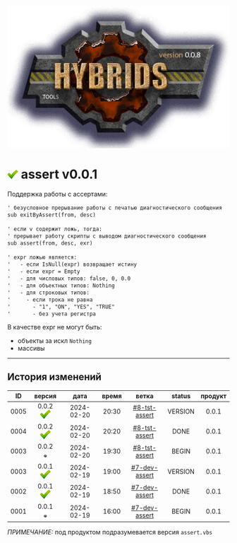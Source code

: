 [![logo](../logo.png)](../docs.md "documentation") 

[M]: ../docs.md        "родитель"
[P]: ../icons/progress.png  "в процессе..."
[S]: ../icons/success.png   "ошибок не обнаружено"
[E]: ../icons/empty.png     "нет данных"

[![S]][M] assert v0.0.1
=======================
Поддержка работы с ассертами:  

```vbs
' безусловное прерывание работы с печатью диагностического сообщения
sub exitByAssert(from, desc)

' если v содержит ложь, тогда:
' прерывает работу скрипты с выводом диагностического сообщения
sub assert(from, desc, exr)

' expr ложью является:
'   - если IsNull(expr) возвращает истину
'   - если expr = Empty
'   - для числовых типов: false, 0, 0.0
'   - для объектных типов: Nothing
'   - для строковых типов:
'     - если трока не равна 
'       - "1", "ON", "YES", "TRUE"
'       - без учета регистра
```

В качестве expr не могут быть:  
  - объекты за искл `Nothing`  
  - массивы  

--------------------------------------------------------------------------------

История изменений 
-----------------

| **ID** |      версия     |    дата    | время |      ветка      | status  | продукт |  
|:------:|:---------------:|:----------:|:-----:|:---------------:|:-------:|:-------:|  
|  0005  | 0.0.2 [![S]][M] | 2024-02-20 | 20:30 | [#8-tst-assert] | VERSION |  0.0.1  |  
|  0004  | 0.0.2 [![S]][M] | 2024-02-20 | 20:20 | [#8-tst-assert] |  DONE   |  0.0.1  |  
|  0003  | 0.0.2 [![E]][M] | 2024-02-20 | 19:30 | [#8-tst-assert] |  BEGIN  |  0.0.1  |  
|  0003  | 0.0.1 [![S]][M] | 2024-02-19 | 19:00 | [#7-dev-assert] | VERSION |  0.0.1  |  
|  0002  | 0.0.1 [![S]][M] | 2024-02-19 | 18:50 | [#7-dev-assert] |  DONE   |  0.0.1  |  
|  0001  | 0.0.1 [![E]][M] | 2024-02-19 | 16:00 | [#7-dev-assert] |  BEGIN  |  0.0.1  |  

*ПРИМЕЧАНИЕ:* под продуктом подразумевается версия `assert.vbs`  

[#7-dev-assert]: ../history.md#-v007-dev
[#8-tst-assert]: ../history.md#-v008-tst
